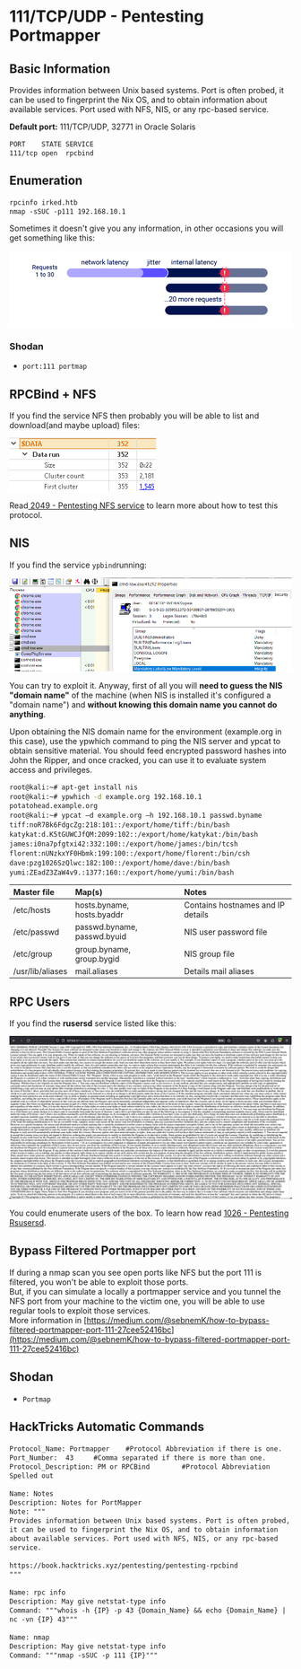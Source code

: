 # 111/TCP/UDP - Pentesting Portmapper

## Basic Information

Provides information between Unix based systems. Port is often probed, it can be used to fingerprint the Nix OS, and to obtain information about available services. Port used with NFS, NIS, or any rpc-based service.

**Default port:** 111/TCP/UDP, 32771 in Oracle Solaris

```text
PORT    STATE SERVICE
111/tcp open  rpcbind
```

## Enumeration

```text
rpcinfo irked.htb
nmap -sSUC -p111 192.168.10.1
```

Sometimes it doesn't give you any information, in other occasions you will get something like this:  

![](../.gitbook/assets/image%20%2863%29.png)

### Shodan

* `port:111 portmap`

## RPCBind + NFS

If you find the service NFS then probably you will be able to list and download\(and maybe upload\) files:

![](../.gitbook/assets/image%20%28103%29.png)

Read[ 2049 - Pentesting NFS service](nfs-service-pentesting.md) to learn more about how to test this protocol.

## NIS

If you find the service `ypbind`running:

![](../.gitbook/assets/image%20%28313%29.png)

You can try to exploit it. Anyway, first of all you will **need to guess the NIS "domain name"** of the machine \(when NIS is installed it's configured a "domain name"\) and **without knowing this domain name you cannot do anything**.


Upon obtaining the NIS domain name for the environment \(example.org in this case\), use the ypwhich command to ping the NIS server and ypcat to obtain sensitive material. You should feed encrypted password hashes into John the Ripper, and once cracked, you can use it to evaluate system access and privileges.

```bash
root@kali:~# apt-get install nis
root@kali:~# ypwhich -d example.org 192.168.10.1
potatohead.example.org
root@kali:~# ypcat –d example.org –h 192.168.10.1 passwd.byname
tiff:noR7Bk6FdgcZg:218:101::/export/home/tiff:/bin/bash 
katykat:d.K5tGUWCJfQM:2099:102::/export/home/katykat:/bin/bash 
james:i0na7pfgtxi42:332:100::/export/home/james:/bin/tcsh 
florent:nUNzkxYF0Hbmk:199:100::/export/home/florent:/bin/csh 
dave:pzg1026SzQlwc:182:100::/export/home/dave:/bin/bash 
yumi:ZEadZ3ZaW4v9.:1377:160::/export/home/yumi:/bin/bash
```

| **Master file** | **Map\(s\)** | **Notes** |
| :--- | :--- | :--- |
| /etc/hosts | hosts.byname, hosts.byaddr | Contains hostnames and IP details |
| /etc/passwd | passwd.byname, passwd.byuid | NIS user password file |
| /etc/group | group.byname, group.bygid | NIS group file |
| /usr/lib/aliases | mail.aliases | Details mail aliases |

## RPC Users

If you find the **rusersd** service listed like this:

![](../.gitbook/assets/image%20%2814%29.png)

You could enumerate users of the box. To learn how read [1026 - Pentesting Rsusersd](1026-pentesting-rusersd.md).

## Bypass Filtered Portmapper port

If during a nmap scan you see open ports like NFS but the port 111 is filtered, you won't be able to exploit those ports.  
But, if you can simulate a locally a portmapper service and you tunnel the NFS port from your machine to the victim one, you will be able to use regular tools to exploit those services.  
More information in [https://medium.com/@sebnemK/how-to-bypass-filtered-portmapper-port-111-27cee52416bc](https://medium.com/@sebnemK/how-to-bypass-filtered-portmapper-port-111-27cee52416bc)

## Shodan

* `Portmap`

## HackTricks Automatic Commands

```
Protocol_Name: Portmapper    #Protocol Abbreviation if there is one.
Port_Number:  43     #Comma separated if there is more than one.
Protocol_Description: PM or RPCBind        #Protocol Abbreviation Spelled out

Name: Notes
Description: Notes for PortMapper
Note: """
Provides information between Unix based systems. Port is often probed, it can be used to fingerprint the Nix OS, and to obtain information about available services. Port used with NFS, NIS, or any rpc-based service.

https://book.hacktricks.xyz/pentesting/pentesting-rpcbind
"""

Name: rpc info
Description: May give netstat-type info
Command: """whois -h {IP} -p 43 {Domain_Name} && echo {Domain_Name} | nc -vn {IP} 43"""

Name: nmap
Description: May give netstat-type info
Command: """nmap -sSUC -p 111 {IP}"""
```
